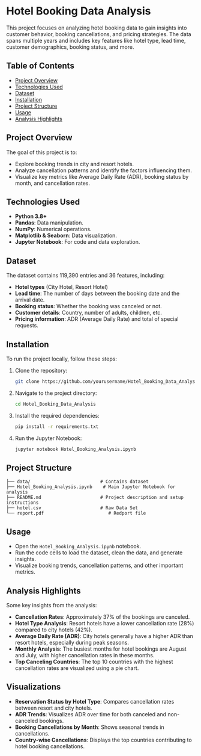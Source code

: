 # Hotel Booking Data Analysis

This project focuses on analyzing hotel booking data to gain insights into customer behavior, booking cancellations, and pricing strategies. The data spans multiple years and includes key features like hotel type, lead time, customer demographics, booking status, and more.

## Table of Contents
- [Project Overview](#project-overview)
- [Technologies Used](#technologies-used)
- [Dataset](#dataset)
- [Installation](#installation)
- [Project Structure](#project-structure)
- [Usage](#usage)
- [Analysis Highlights](#analysis-highlights)

## Project Overview
The goal of this project is to:
- Explore booking trends in city and resort hotels.
- Analyze cancellation patterns and identify the factors influencing them.
- Visualize key metrics like Average Daily Rate (ADR), booking status by month, and cancellation rates.

## Technologies Used
- **Python 3.8+**
- **Pandas**: Data manipulation.
- **NumPy**: Numerical operations.
- **Matplotlib & Seaborn**: Data visualization.
- **Jupyter Notebook**: For code and data exploration.

## Dataset
The dataset contains 119,390 entries and 36 features, including:
- **Hotel types** (City Hotel, Resort Hotel)
- **Lead time**: The number of days between the booking date and the arrival date.
- **Booking status**: Whether the booking was canceled or not.
- **Customer details**: Country, number of adults, children, etc.
- **Pricing information**: ADR (Average Daily Rate) and total of special requests.

## Installation

To run the project locally, follow these steps:

1. Clone the repository:
   ```bash
   git clone https://github.com/yourusername/Hotel_Booking_Data_Analysis.git
   ```

2. Navigate to the project directory:
   ```bash
   cd Hotel_Booking_Data_Analysis
   ```

3. Install the required dependencies:
   ```bash
   pip install -r requirements.txt
   ```

4. Run the Jupyter Notebook:
   ```bash
   jupyter notebook Hotel_Booking_Analysis.ipynb
   ```

## Project Structure
```
├── data/                          # Contains dataset
├── Hotel_Booking_Analysis.ipynb    # Main Jupyter Notebook for analysis
├── README.md                      # Project description and setup instructions
├── hotel.csv                      # Raw Data Set
└── report.pdf                        # Redport file
```

## Usage
- Open the `Hotel_Booking_Analysis.ipynb` notebook.
- Run the code cells to load the dataset, clean the data, and generate insights.
- Visualize booking trends, cancellation patterns, and other important metrics.

## Analysis Highlights
Some key insights from the analysis:
- **Cancellation Rates**: Approximately 37% of the bookings are canceled.
- **Hotel Type Analysis**: Resort hotels have a lower cancellation rate (28%) compared to city hotels (42%).
- **Average Daily Rate (ADR)**: City hotels generally have a higher ADR than resort hotels, especially during peak seasons.
- **Monthly Analysis**: The busiest months for hotel bookings are August and July, with higher cancellation rates in these months.
- **Top Canceling Countries**: The top 10 countries with the highest cancellation rates are visualized using a pie chart.

## Visualizations
- **Reservation Status by Hotel Type**: Compares cancellation rates between resort and city hotels.
- **ADR Trends**: Visualizes ADR over time for both canceled and non-canceled bookings.
- **Booking Cancellations by Month**: Shows seasonal trends in cancellations.
- **Country-wise Cancellations**: Displays the top countries contributing to hotel booking cancellations.
